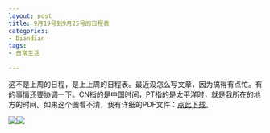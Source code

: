 ```yaml
---
layout: post
title: 9月19号到9月25号的日程表
categories:
- Diandian
tags:
- 日常生活

---
```

<p>这不是上周的日程，是上上周的日程表。最近没怎么写文章，因为搞得有点忙。有的事情还要协调一下。CN指的是中国时间，PT指的是太平洋时，就是我所在的地方的时间。如果这个图看不清，我有详细的PDF文件：<a href="http://115.com/file/dn0e50s6# 9-19..9-25.pdf" target="_blank">点此下载</a>。</p>
<p><img src="http://m2.img.srcdd.com/farm5/d/2012/0627/10/701EC8FE791397B0B226A9D958FEB08F_B500_900_500_223.PNG" /><img src="http://m2.img.srcdd.com/farm5/d/2012/0627/10/C14144235A81A3F812D985DD62DAE98E_B500_900_500_117.PNG" /><br /><br /></p>
<p></p>